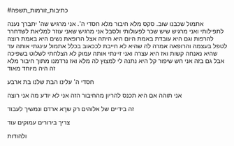 #כתיבות_זורמות_תשפה 

אתמול שכבנו שוב. סקס מלא חיבור מלא חסדי ה'. אני מרגיש שה' יתברך נענה לתפילותי
ואני מרגיש שיש שכר לפעולותי ולסבל
אני מרגיש שאני עוזר למליאת לשדחרר להרפות
וגם היא עובדת באמת
היום היא היתה אצל הרופאת נשים 
היא באמת רוצה לטפל בעצמה
והרופאה אמרה לה שהיא לא חייבת לככאוב בכלל
אתמול עינגתי אותה עד שהיא נאנחה קשות
ואז היא עצרה
ואני זיינתי אותה עמוק
לא הצלחתי לשלוט בשפיכה
אבל גם בזה אני חש שיפור קל
היא נתנה לי למצוץ לה מלא
ואז נרדמנו מתוך חיבור מלא
זה היה מיוחד מאוד

חסדי ה' עלינו
הבת שלנו בת ארבע

אני תוהה אם היא תכנס להריון מהחיבור הזה
אני לא יודע מה אני רוצה

זה בידיים של אלוהים
רק שךא ארדם ונמשיך לעבוד

צריך בירורים עמוקים עוד

ולהודות

